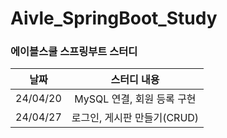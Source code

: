 # Aivle_SpringBoot_Study
### 에이블스쿨 스프링부트 스터디

|    날짜    |       스터디 내용       |
|:--------:|:------------------:|
| 24/04/20 | MySQL 연결, 회원 등록 구현 |
|24/04/27| 로그인, 게시판 만들기(CRUD) |
